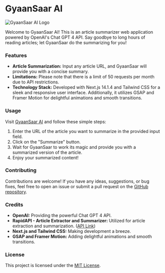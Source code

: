 # GyaanSaar AI

![GyaanSaar AI Logo](https://vf33u6a4xs.ufs.sh/f/knEGXHgaJ8qP4rsiutcQvFsDK3aLmd8jtokNYeZ26RXJUf05)

Welcome to GyaanSaar AI! This is an article summarizer web application powered by OpenAI's Chat GPT 4 API. Say goodbye to long hours of reading articles; let GyaanSaar do the summarizing for you!

### Features

- **Article Summarization:** Input any article URL, and GyaanSaar will provide you with a concise summary.
- **Limitations:** Please note that there is a limit of 50 requests per month due to API restrictions.
- **Technology Stack:** Developed with Next.js 14.1.4 and Tailwind CSS for a sleek and responsive user interface. Additionally, it utilizes GSAP and Framer Motion for delightful animations and smooth transitions.

### Usage

Visit [GyaanSaar AI](https://project-kshitij.vercel.app/) and follow these simple steps:

1. Enter the URL of the article you want to summarize in the provided input field.
2. Click on the "Summarize" button.
3. Wait for GyaanSaar to work its magic and provide you with a summarized version of the article.
4. Enjoy your summarized content!

### Contributing

Contributions are welcome! If you have any ideas, suggestions, or bug fixes, feel free to open an issue or submit a pull request on the [GitHub repository](https://github.com/your-username/Project-Kshitij).

### Credits

- **OpenAI:** Providing the powerful Chat GPT 4 API.
- **RapidAPI - Article Extractor and Summarizer:** Utilized for article extraction and summarization. ([API Link](https://rapidapi.com/restyler/api/article-extractor-and-summarizer/))
- **Next.js and Tailwind CSS:** Making development a breeze.
- **GSAP and Framer Motion:** Adding delightful animations and smooth transitions.

### License

This project is licensed under the [MIT License](LICENSE).
